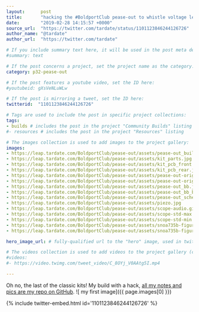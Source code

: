 ```yaml
---
layout:      post
title:       "hacking the #BoldportClub pease-out to whistle voltage levels LEAP#456"
date:        "2019-02-28 14:15:57 +0000"
source_url:  "https://twitter.com/tardate/status/1101123846244126726"
author_name: "@tardate"
author_url:  "https://twitter.com/tardate"

# If you include summary text here, it will be used in the post meta description instead of an excerpt from the post body
#summary: text

# If the post concerns a project, set the project name as the category:
category: p32-pease-out

# If the post features a youtube video, set the ID here:
#youtubeid: gXsVeNLuWLw

# If the post is mirroring a tweet, set the ID here:
twitterid:  "1101123846244126726"

# Tags are used to include the post in specific project collections:
tags:
- builds # includes the post in the project "Community Builds" listing
#- resources # includes the post in the project "Resources" listing

# The images collection is used to add images to the project gallery:
images:
- https://leap.tardate.com/BoldportClub/pease-out/assets/pease-out_build.jpg
- https://leap.tardate.com/BoldportClub/pease-out/assets/kit_parts.jpg
- https://leap.tardate.com/BoldportClub/pease-out/assets/kit_pcb_front.jpg
- https://leap.tardate.com/BoldportClub/pease-out/assets/kit_pcb_rear.jpg
- https://leap.tardate.com/BoldportClub/pease-out/assets/pease-out-original_bb.jpg
- https://leap.tardate.com/BoldportClub/pease-out/assets/pease-out-original_schematic.jpg
- https://leap.tardate.com/BoldportClub/pease-out/assets/pease-out_bb.jpg
- https://leap.tardate.com/BoldportClub/pease-out/assets/pease-out_bb_build.jpg
- https://leap.tardate.com/BoldportClub/pease-out/assets/pease-out_schematic.jpg
- https://leap.tardate.com/BoldportClub/pease-out/assets/piezo.jpg
- https://leap.tardate.com/BoldportClub/pease-out/assets/scope-audio.gif
- https://leap.tardate.com/BoldportClub/pease-out/assets/scope-std-max.gif
- https://leap.tardate.com/BoldportClub/pease-out/assets/scope-std-min.gif
- https://leap.tardate.com/BoldportClub/pease-out/assets/snoa735b-figure1.png
- https://leap.tardate.com/BoldportClub/pease-out/assets/snoa735b-figure2.png

hero_image_url: # fully-qualified url to the "hero" image, used in twitter cards for example

# The videos collection is used to add videos to the project gallery (currently only mp4):
#videos:
#- https://video.twimg.com/tweet_video/C_8OYj_V0AAtg5I.mp4

---
```


Oh no, the last of the classic kits! My build with a hack,
[all my notes and pics are my repo on GitHub](https://github.com/tardate/LittleArduinoProjects/tree/master/BoldportClub/pease-out).
![ my first image]({{ page.images[0] }})

{% include twitter-embed.html id='1101123846244126726' %}


